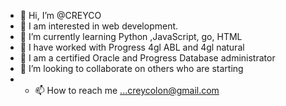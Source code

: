 - 👋 Hi, I’m @CREYCO
- 👀 I am interested in web development.
- 🌱 I’m currently learning Python ,JavaScript, go, HTML
- 👀 I have worked with Progress 4gl ABL and 4gl natural
- 👀 I am a certified Oracle and Progress Database administrator
- 💞️ I’m looking to collaborate on others who are starting
- - 📫 How to reach me ...creycolon@gmail.com

<!---
CREYCO/CREYCO is a ✨ special ✨ repository because its `README.md` (this file) appears on your GitHub profile.
You can click the Preview link to take a look at your changes.
--->
